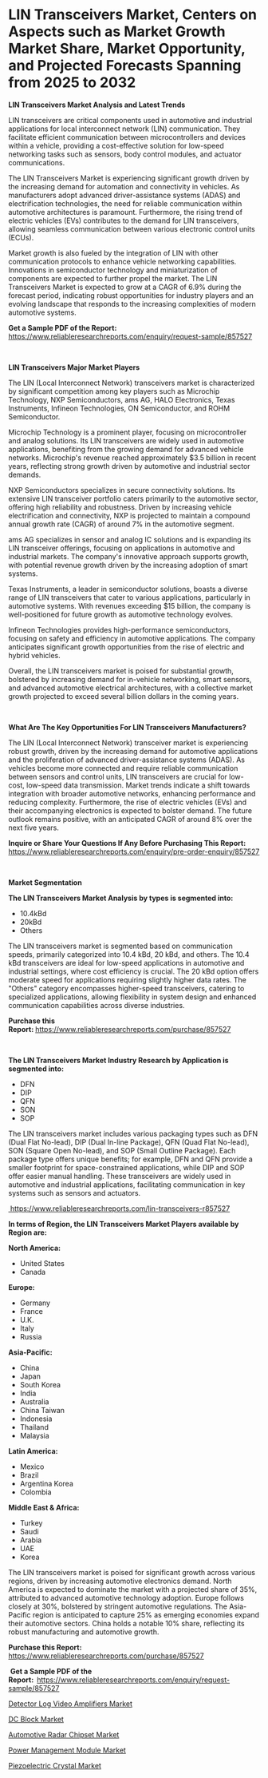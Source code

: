 <p><h1>LIN Transceivers Market, Centers on Aspects such as Market Growth Market Share, Market Opportunity, and Projected Forecasts Spanning from 2025 to 2032</h1></p><p><strong>LIN Transceivers Market Analysis and Latest Trends</strong></p>
<p><p>LIN transceivers are critical components used in automotive and industrial applications for local interconnect network (LIN) communication. They facilitate efficient communication between microcontrollers and devices within a vehicle, providing a cost-effective solution for low-speed networking tasks such as sensors, body control modules, and actuator communications.</p><p>The LIN Transceivers Market is experiencing significant growth driven by the increasing demand for automation and connectivity in vehicles. As manufacturers adopt advanced driver-assistance systems (ADAS) and electrification technologies, the need for reliable communication within automotive architectures is paramount. Furthermore, the rising trend of electric vehicles (EVs) contributes to the demand for LIN transceivers, allowing seamless communication between various electronic control units (ECUs).</p><p>Market growth is also fueled by the integration of LIN with other communication protocols to enhance vehicle networking capabilities. Innovations in semiconductor technology and miniaturization of components are expected to further propel the market. The LIN Transceivers Market is expected to grow at a CAGR of 6.9% during the forecast period, indicating robust opportunities for industry players and an evolving landscape that responds to the increasing complexities of modern automotive systems.</p></p>
<p><strong>Get a Sample PDF of the Report:&nbsp;</strong> <a href="https://www.reliableresearchreports.com/enquiry/request-sample/857527?utm_campaign=114&utm_medium=2&utm_source=Github&utm_content=ia&utm_term=10022025&utm_id=lin-transceivers">https://www.reliableresearchreports.com/enquiry/request-sample/857527</a></p>
<p>&nbsp;</p>
<p><strong>LIN Transceivers Major Market Players</strong></p>
<p><p>The LIN (Local Interconnect Network) transceivers market is characterized by significant competition among key players such as Microchip Technology, NXP Semiconductors, ams AG, HALO Electronics, Texas Instruments, Infineon Technologies, ON Semiconductor, and ROHM Semiconductor.</p><p>Microchip Technology is a prominent player, focusing on microcontroller and analog solutions. Its LIN transceivers are widely used in automotive applications, benefiting from the growing demand for advanced vehicle networks. Microchip's revenue reached approximately $3.5 billion in recent years, reflecting strong growth driven by automotive and industrial sector demands.</p><p>NXP Semiconductors specializes in secure connectivity solutions. Its extensive LIN transceiver portfolio caters primarily to the automotive sector, offering high reliability and robustness. Driven by increasing vehicle electrification and connectivity, NXP is projected to maintain a compound annual growth rate (CAGR) of around 7% in the automotive segment.</p><p>ams AG specializes in sensor and analog IC solutions and is expanding its LIN transceiver offerings, focusing on applications in automotive and industrial markets. The company's innovative approach supports growth, with potential revenue growth driven by the increasing adoption of smart systems.</p><p>Texas Instruments, a leader in semiconductor solutions, boasts a diverse range of LIN transceivers that cater to various applications, particularly in automotive systems. With revenues exceeding $15 billion, the company is well-positioned for future growth as automotive technology evolves.</p><p>Infineon Technologies provides high-performance semiconductors, focusing on safety and efficiency in automotive applications. The company anticipates significant growth opportunities from the rise of electric and hybrid vehicles.</p><p>Overall, the LIN transceivers market is poised for substantial growth, bolstered by increasing demand for in-vehicle networking, smart sensors, and advanced automotive electrical architectures, with a collective market growth projected to exceed several billion dollars in the coming years.</p></p>
<p>&nbsp;</p>
<p><strong>What Are The Key Opportunities For LIN Transceivers Manufacturers?</strong></p>
<p><p>The LIN (Local Interconnect Network) transceiver market is experiencing robust growth, driven by the increasing demand for automotive applications and the proliferation of advanced driver-assistance systems (ADAS). As vehicles become more connected and require reliable communication between sensors and control units, LIN transceivers are crucial for low-cost, low-speed data transmission. Market trends indicate a shift towards integration with broader automotive networks, enhancing performance and reducing complexity. Furthermore, the rise of electric vehicles (EVs) and their accompanying electronics is expected to bolster demand. The future outlook remains positive, with an anticipated CAGR of around 8% over the next five years.</p></p>
<p><strong>Inquire or Share Your Questions If Any Before Purchasing This Report:</strong> <a href="https://www.reliableresearchreports.com/enquiry/pre-order-enquiry/857527?utm_campaign=114&utm_medium=2&utm_source=Github&utm_content=ia&utm_term=10022025&utm_id=lin-transceivers">https://www.reliableresearchreports.com/enquiry/pre-order-enquiry/857527</a></p>
<p>&nbsp;</p>
<p><strong>Market Segmentation</strong></p>
<p><strong>The LIN Transceivers Market Analysis by types is segmented into:</strong></p>
<p><ul><li>10.4kBd</li><li>20kBd</li><li>Others</li></ul></p>
<p><p>The LIN transceivers market is segmented based on communication speeds, primarily categorized into 10.4 kBd, 20 kBd, and others. The 10.4 kBd transceivers are ideal for low-speed applications in automotive and industrial settings, where cost efficiency is crucial. The 20 kBd option offers moderate speed for applications requiring slightly higher data rates. The "Others" category encompasses higher-speed transceivers, catering to specialized applications, allowing flexibility in system design and enhanced communication capabilities across diverse industries.</p></p>
<p><strong>Purchase this Report:&nbsp;</strong><a href="https://www.reliableresearchreports.com/purchase/857527?utm_campaign=114&utm_medium=2&utm_source=Github&utm_content=ia&utm_term=10022025&utm_id=lin-transceivers">https://www.reliableresearchreports.com/purchase/857527</a></p>
<p>&nbsp;</p>
<p><strong>The LIN Transceivers Market Industry Research by Application is segmented into:</strong></p>
<p><ul><li>DFN</li><li>DIP</li><li>QFN</li><li>SON</li><li>SOP</li></ul></p>
<p><p>The LIN transceivers market includes various packaging types such as DFN (Dual Flat No-lead), DIP (Dual In-line Package), QFN (Quad Flat No-lead), SON (Square Open No-lead), and SOP (Small Outline Package). Each package type offers unique benefits; for example, DFN and QFN provide a smaller footprint for space-constrained applications, while DIP and SOP offer easier manual handling. These transceivers are widely used in automotive and industrial applications, facilitating communication in key systems such as sensors and actuators.</p></p>
<p><a href="https://www.reliableresearchreports.com/lin-transceivers-r857527?utm_campaign=114&utm_medium=2&utm_source=Github&utm_content=ia&utm_term=10022025&utm_id=lin-transceivers">&nbsp;https://www.reliableresearchreports.com/lin-transceivers-r857527</a></p>
<p><strong>In terms of Region, the LIN Transceivers Market Players available by Region are:</strong></p>
<p>
    <p> <strong> North America: </strong>
        <ul>
            <li>United States</li>
            <li>Canada</li>
        </ul>
        </p> 
    <p> <strong> Europe: </strong>
        <ul>
            <li>Germany</li>
            <li>France</li>
            <li>U.K.</li>
            <li>Italy</li>
            <li>Russia</li>
        </ul>
        </p> 
    <p> <strong> Asia-Pacific: </strong>
        <ul>
            <li>China</li>
            <li>Japan</li>
            <li>South Korea</li>
            <li>India</li>
            <li>Australia</li>
            <li>China Taiwan</li>
            <li>Indonesia</li>
            <li>Thailand</li>
            <li>Malaysia</li>
        </ul>
        </p> 
    <p> <strong> Latin America: </strong>
        <ul>
            <li>Mexico</li>
            <li>Brazil</li>
            <li>Argentina Korea</li>
            <li>Colombia</li>
        </ul>
        </p> 
    <p> <strong> Middle East & Africa: </strong>
        <ul>
            <li>Turkey</li>
            <li>Saudi</li>
            <li>Arabia</li>
            <li>UAE</li>
            <li>Korea</li>
        </ul>
    </p>
    </p>
<p><p>The LIN transceivers market is poised for significant growth across various regions, driven by increasing automotive electronics demand. North America is expected to dominate the market with a projected share of 35%, attributed to advanced automotive technology adoption. Europe follows closely at 30%, bolstered by stringent automotive regulations. The Asia-Pacific region is anticipated to capture 25% as emerging economies expand their automotive sectors. China holds a notable 10% share, reflecting its robust manufacturing and automotive growth.</p></p>
<p><strong>Purchase this Report: </strong><a href="https://www.reliableresearchreports.com/purchase/857527?utm_campaign=114&utm_medium=2&utm_source=Github&utm_content=ia&utm_term=10022025&utm_id=lin-transceivers">https://www.reliableresearchreports.com/purchase/857527</a></p>
<p>&nbsp;<strong>Get a Sample PDF of the Report:&nbsp;&nbsp;</strong><a href="https://www.reliableresearchreports.com/enquiry/request-sample/857527?utm_campaign=114&utm_medium=2&utm_source=Github&utm_content=ia&utm_term=10022025&utm_id=lin-transceivers">https://www.reliableresearchreports.com/enquiry/request-sample/857527</a></p>
<p><strong></strong></p>
<p><p><a href="https://github.com/zupankocka/Market-Research-Report-List-1/blob/main/detector-log-video-amplifiers-market.md?utm_campaign=114&utm_medium=2&utm_source=Github&utm_content=ia&utm_term=10022025&utm_id=lin-transceivers">Detector Log Video Amplifiers Market</a></p><p><a href="https://github.com/bogganbillie6969/Market-Research-Report-List-1/blob/main/dc-block-market.md?utm_campaign=114&utm_medium=2&utm_source=Github&utm_content=ia&utm_term=10022025&utm_id=lin-transceivers">DC Block Market</a></p><p><a href="https://github.com/boisetwa16/Market-Research-Report-List-1/blob/main/automotive-radar-chipset-market.md?utm_campaign=114&utm_medium=2&utm_source=Github&utm_content=ia&utm_term=10022025&utm_id=lin-transceivers">Automotive Radar Chipset Market</a></p><p><a href="https://github.com/alberthagorsuch/Market-Research-Report-List-1/blob/main/power-management-module-market.md?utm_campaign=114&utm_medium=2&utm_source=Github&utm_content=ia&utm_term=10022025&utm_id=lin-transceivers">Power Management Module Market</a></p><p><a href="https://github.com/donnettaletizia/Market-Research-Report-List-1/blob/main/piezoelectric-crystal-market.md?utm_campaign=114&utm_medium=2&utm_source=Github&utm_content=ia&utm_term=10022025&utm_id=lin-transceivers">Piezoelectric Crystal Market</a></p></p>